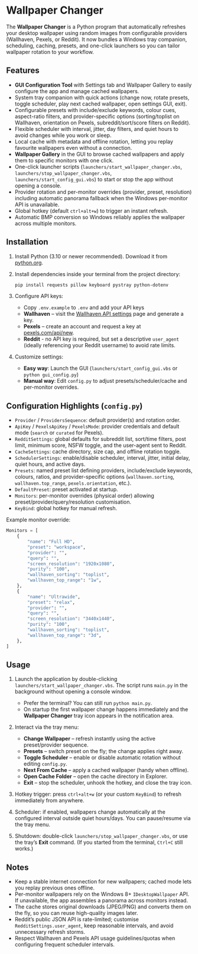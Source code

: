 # Wallpaper Changer

The **Wallpaper Changer** is a Python program that automatically refreshes your desktop wallpaper using random images from configurable providers (Wallhaven, Pexels, or Reddit). It now bundles a Windows tray companion, scheduling, caching, presets, and one-click launchers so you can tailor wallpaper rotation to your workflow.

## Features

- **GUI Configuration Tool** with Settings tab and Wallpaper Gallery to easily configure the app and manage cached wallpapers.
- System tray companion with quick actions (change now, rotate presets, toggle scheduler, play next cached wallpaper, open settings GUI, exit).
- Configurable presets with include/exclude keywords, colour cues, aspect-ratio filters, and provider-specific options (sorting/toplist on Wallhaven, orientation on Pexels, subreddit/sort/score filters on Reddit).
- Flexible scheduler with interval, jitter, day filters, and quiet hours to avoid changes while you work or sleep.
- Local cache with metadata and offline rotation, letting you replay favourite wallpapers even without a connection.
- **Wallpaper Gallery** in the GUI to browse cached wallpapers and apply them to specific monitors with one click.
- One-click launcher scripts (`launchers/start_wallpaper_changer.vbs`, `launchers/stop_wallpaper_changer.vbs`, `launchers/start_config_gui.vbs`) to start or stop the app without opening a console.
- Provider rotation and per-monitor overrides (provider, preset, resolution) including automatic panorama fallback when the Windows per-monitor API is unavailable.
- Global hotkey (default `ctrl+alt+w`) to trigger an instant refresh.
- Automatic BMP conversion so Windows reliably applies the wallpaper across multiple monitors.

## Installation

1. Install Python (3.10 or newer recommended). Download it from [python.org](https://www.python.org/downloads/).
2. Install dependencies inside your terminal from the project directory:

   ```bash
   pip install requests pillow keyboard pystray python-dotenv
   ```

3. Configure API keys:
   - Copy `.env.example` to `.env` and add your API keys
   - **Wallhaven** – visit the [Wallhaven API settings](https://wallhaven.cc/help/api) page and generate a key.
   - **Pexels** – create an account and request a key at [pexels.com/api/new](https://www.pexels.com/api/new/).
   - **Reddit** - no API key is required, but set a descriptive `user_agent` (ideally referencing your Reddit username) to avoid rate limits.

4. Customize settings:
   - **Easy way**: Launch the GUI (`launchers/start_config_gui.vbs` or `python gui_config.py`)
   - **Manual way**: Edit `config.py` to adjust presets/scheduler/cache and per-monitor overrides.

## Configuration Highlights (`config.py`)

- `Provider` / `ProvidersSequence`: default provider(s) and rotation order.
- `ApiKey` / `PexelsApiKey` / `PexelsMode`: provider credentials and default mode (`search` or `curated` for Pexels).
- `RedditSettings`: global defaults for subreddit list, sort/time filters, post limit, minimum score, NSFW toggle, and the user-agent sent to Reddit.
- `CacheSettings`: cache directory, size cap, and offline rotation toggle.
- `SchedulerSettings`: enable/disable scheduler, interval, jitter, initial delay, quiet hours, and active days.
- `Presets`: named preset list defining providers, include/exclude keywords, colours, ratios, and provider-specific options (`wallhaven.sorting`, `wallhaven.top_range`, `pexels.orientation`, etc.).
- `DefaultPreset`: preset activated at startup.
- `Monitors`: per-monitor overrides (physical order) allowing preset/provider/query/resolution customisation.
- `KeyBind`: global hotkey for manual refresh.

Example monitor override:

```python
Monitors = [
    {
        "name": "Full HD",
        "preset": "workspace",
        "provider": "",
        "query": "",
        "screen_resolution": "1920x1080",
        "purity": "100",
        "wallhaven_sorting": "toplist",
        "wallhaven_top_range": "1w",
    },
    {
        "name": "Ultrawide",
        "preset": "relax",
        "provider": "",
        "query": "",
        "screen_resolution": "3440x1440",
        "purity": "100",
        "wallhaven_sorting": "toplist",
        "wallhaven_top_range": "3d",
    },
]
```

## Usage

1. Launch the application by double-clicking `launchers/start_wallpaper_changer.vbs`. The script runs `main.py` in the background without opening a console window.
   - Prefer the terminal? You can still run `python main.py`.
   - On startup the first wallpaper change happens immediately and the **Wallpaper Changer** tray icon appears in the notification area.

2. Interact via the tray menu:
   - **Change Wallpaper** – refresh instantly using the active preset/provider sequence.
   - **Presets** – switch preset on the fly; the change applies right away.
   - **Toggle Scheduler** – enable or disable automatic rotation without editing `config.py`.
   - **Next From Cache** – apply a cached wallpaper (handy when offline).
   - **Open Cache Folder** – open the cache directory in Explorer.
   - **Exit** – stop the scheduler, unhook the hotkey, and close the tray icon.

3. Hotkey trigger: press `ctrl+alt+w` (or your custom `KeyBind`) to refresh immediately from anywhere.

4. Scheduler: if enabled, wallpapers change automatically at the configured interval outside quiet hours/days. You can pause/resume via the tray menu.

5. Shutdown: double-click `launchers/stop_wallpaper_changer.vbs`, or use the tray’s **Exit** command. (If you started from the terminal, `Ctrl+C` still works.)

## Notes

- Keep a stable internet connection for new wallpapers; cached mode lets you replay previous ones offline.
- Per-monitor wallpapers rely on the Windows 8+ `IDesktopWallpaper` API. If unavailable, the app assembles a panorama across monitors instead.
- The cache stores original downloads (JPEG/PNG) and converts them on the fly, so you can reuse high-quality images later.
- Reddit’s public JSON API is rate-limited; customise `RedditSettings.user_agent`, keep reasonable intervals, and avoid unnecessary refresh storms.
- Respect Wallhaven and Pexels API usage guidelines/quotas when configuring frequent scheduler intervals.

